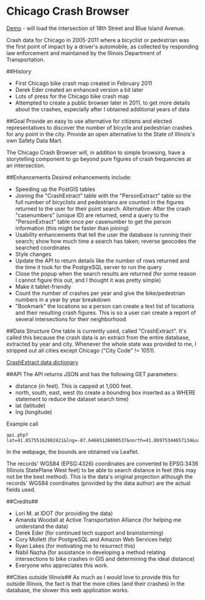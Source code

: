 Chicago Crash Browser
=====================

[Demo](http://gridchicago.com/crashes/index.php#lat=41.857719&lon=-87.661216&get=yes&zoom=18) - will load the intersection of 18th Street and Blue Island Avenue. 

Crash data for Chicago in 2005-2011 where a bicyclist or pedestrian was the first point of impact by a driver's automobile, as collected by responding law enforcement and maintained by the Illinois Department of Transportation.

##History
* First Chicago bike crash map created in February 2011
* Derek Eder created an enhanced version a bit later
* Lots of press for the Chicago bike crash map
* Attempted to create a public browser later in 2011, to get more details about the crashes, especially after I obtained additional years of data

##Goal
Provide an easy to use alternative for citizens and elected representatives to discover the number of bicycle and pedestrian crashes for any point in the city. Provide an open alternative to the State of Illinois's own Safety Data Mart.  

The Chicago Crash Browser will, in addition to simple browsing, have a storytelling component to go beyond pure figures of crash frequencies at an intersection. 

##Enhancements
Desired enhancements include:
* Speeding up the PostGIS tables
* Joining the "CrashExtract" table with the "PersonExtract" table so the full number of bicyclists and pedestrians are counted in the figures returned to the user for their point search. Alternative: After the crash "casenumbers" (unique ID) are returned, send a query to the "PersonExtract" table once per casenumber to get the person information (this might be faster than joining)
* Usability enhancements that tell the user the database is running their search; show how much time a search has taken; reverse geocodes the searched coordinates
* Style changes
* Update the API to return details like the number of rows returned and the time it took for the PostgreSQL server to run the query
* Close the popup when the search results are returned (for some reason I cannot figure this out, and I thought it was pretty simple)
* Make it tablet-friendly
* Count the number of crashes per year and give the bike/pedestrian numbers in a year by year breakdown
* "Bookmark" the locations so a person can create a text list of locations and their resulting crash figures. This is so a user can create a report of several intersections for their neighborhood. 

##Data Structure
One table is currently used, called "CrashExtract". It's called this because the crash data is an extract from the entire database, extracted by year and city. Whenever the whole state was provided to me, I stripped out all cities except Chicago ("City Code" != 1051).

[CrashExtract data dictionary](datadictionary/2004-present_crash_datadictionary_10-13-09.docx)

##API
The API returns JSON and has the following GET parameters:
* distance (in feet). This is capped at 1,000 feet. 
* north, south, east, west (to create a bounding box inserted as a WHERE statement to reduce the dataset search time)
* lat (latitude)
* lng (longitude)

Example call
````
api.php?lat=41.85755162802421&lng=-87.64665126800537&north=41.86975344657134&south=41.84533324486843&east=-87.62577295303345&west=-87.66748666763306&distance=150
````

In the webpage, the bounds are obtained via Leaflet. 

The records' WGS84 (EPSG:4326) coordinates are converted to EPSG:3436 (Illinois StatePlane West feet) to be able to search distance in feet (this may not be the best method). This is the data's original projection although the records' WGS84 coordinates (provided by the data author) are the actual fields used.

##Credits##
* Lori M. at IDOT (for providing the data)
* Amanda Woodall at Active Transportation Alliance (for helping me understand the data)
* Derek Eder (for continued tech support and brainstorming)
* Cory Mollett (for PostgreSQL and Amazon Web Services help)
* Ryan Lakes (for motivating me to resurrect this)
* Nabil Nazha (for assistance in developing a method relating intersections to bike crashes in GIS and determining the ideal distance)
* Everyone who appreciates this work.

##Cities outside Illinois##
As much as I would love to provide this for outside Illinois, the fact is that the more cities (and their crashes) in the database, the slower this web application works. 